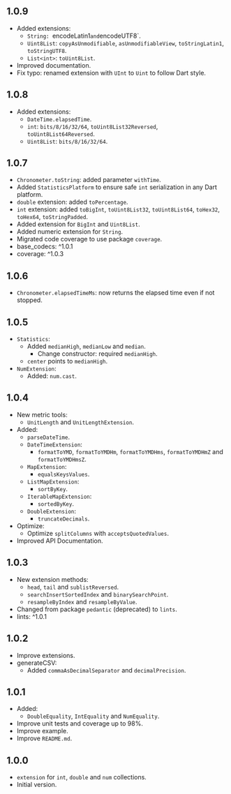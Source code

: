 ## 1.0.9

- Added extensions:
  - `String: `encodeLatin1` and `encodeUTF8`.
  - `Uint8List`: `copyAsUnmodifiable`, `asUnmodifiableView`, `toStringLatin1`, `toStringUTF8`.
  - `List<int>`: `toUint8List`.
- Improved documentation.
- Fix typo: renamed extension with `UInt` to `Uint` to follow Dart style.

## 1.0.8

- Added extensions:
  - `DateTime.elapsedTime`.
  - `int`: `bits/8/16/32/64`, `toUint8List32Reversed`, `toUint8List64Reversed`.
  - `Uint8List`: `bits/8/16/32/64`.

## 1.0.7

- `Chronometer.toString`: added parameter `withTime`.
- Added `StatisticsPlatform` to ensure safe `int` serialization in any Dart platform.
- `double` extension: added `toPercentage`.
- `int` extension: added `toBigInt`, `toUint8List32`, `toUint8List64`, `toHex32`, `toHex64`, `toStringPadded`.
- Added extension for `BigInt` and `Uint8List`.
- Added numeric extension for `String`.
- Migrated code coverage to use package `coverage`.
- base_codecs: ^1.0.1
- coverage: ^1.0.3

## 1.0.6

- `Chronometer.elapsedTimeMs`: now returns the elapsed time even if not stopped.

## 1.0.5

- `Statistics`:
  - Added `medianHigh`, `medianLow` and `median`.
    - Change constructor: required `medianHigh`.
  - `center` points to `medianHigh`.
- `NumExtension`:
  - Added: `num.cast`.

## 1.0.4

- New metric tools:
  - `UnitLength` and `UnitLengthExtension`.
- Added:
  - `parseDateTime`.
  - `DateTimeExtension`:
    - `formatToYMD`, `formatToYMDHm`, `formatToYMDHms`, `formatToYMDHmZ` and `formatToYMDHmsZ`.
  - `MapExtension`:
    - `equalsKeysValues`.
  - `ListMapExtension`:
    - `sortByKey`.
  - `IterableMapExtension`:
    - `sortedByKey`.
  - `DoubleExtension`:
    - `truncateDecimals`.
- Optimize:
  - Optimize `splitColumns` with `acceptsQuotedValues`.
- Improved API Documentation.

## 1.0.3

- New extension methods:
  - `head`, `tail` and `sublistReversed`.
  - `searchInsertSortedIndex` and `binarySearchPoint`.
  - `resampleByIndex` and `resampleByValue`.
- Changed from package `pedantic` (deprecated) to `lints`.
- lints: ^1.0.1

## 1.0.2

- Improve extensions.
- generateCSV:
  - Added `commaAsDecimalSeparator` and `decimalPrecision`.

## 1.0.1

- Added:
  - `DoubleEquality`, `IntEquality` and `NumEquality`.
- Improve unit tests and coverage up to 98%.
- Improve example.
- Improve `README.md`.

## 1.0.0

- `extension` for `int`, `double` and `num` collections.
- Initial version.
